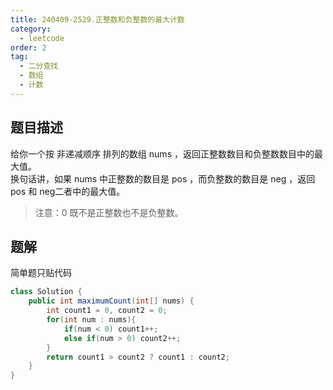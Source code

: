 ```yaml
---
title: 240409-2529.正整数和负整数的最大计数
category:
  - leetcode
order: 2
tag:
  - 二分查找
  - 数组
  - 计数
---
```


## 题目描述

给你一个按 非递减顺序 排列的数组 nums ，返回正整数数目和负整数数目中的最大值。   
换句话讲，如果 nums 中正整数的数目是 pos ，而负整数的数目是 neg ，返回 pos 和 neg二者中的最大值。   
> 注意：0 既不是正整数也不是负整数。

## 题解
简单题只贴代码
```java
class Solution {
    public int maximumCount(int[] nums) {
        int count1 = 0, count2 = 0;
        for(int num : nums){
            if(num < 0) count1++;
            else if(num > 0) count2++;
        }
        return count1 > count2 ? count1 : count2;
    }
}
```